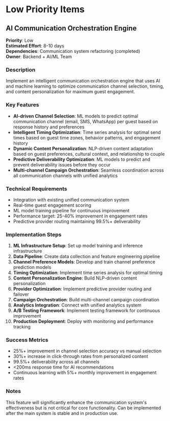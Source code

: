 # Low Priority Items

## AI Communication Orchestration Engine

**Priority**: Low  
**Estimated Effort**: 8-10 days  
**Dependencies**: Communication system refactoring (completed)  
**Owner**: Backend + AI/ML Team  

### Description
Implement an intelligent communication orchestration engine that uses AI and machine learning to optimize communication channel selection, timing, and content personalization for maximum guest engagement.

### Key Features
- **AI-driven Channel Selection**: ML models to predict optimal communication channel (email, SMS, WhatsApp) per guest based on response history and preferences
- **Intelligent Timing Optimization**: Time series analysis for optimal send times based on guest time zones, behavior patterns, and engagement history
- **Dynamic Content Personalization**: NLP-driven content adaptation based on guest preferences, cultural context, and relationship to couple
- **Predictive Deliverability Optimization**: ML models to predict and prevent deliverability issues before they occur
- **Multi-channel Campaign Orchestration**: Seamless coordination across all communication channels with unified analytics

### Technical Requirements
- Integration with existing unified communication system
- Real-time guest engagement scoring
- ML model training pipeline for continuous improvement
- Performance target: 25-40% improvement in engagement rates
- Predictive provider routing maintaining 99.5%+ deliverability

### Implementation Steps
1. **ML Infrastructure Setup**: Set up model training and inference infrastructure
2. **Data Pipeline**: Create data collection and feature engineering pipeline
3. **Channel Preference Models**: Develop and train channel preference prediction models
4. **Timing Optimization**: Implement time series analysis for optimal timing
5. **Content Personalization Engine**: Build NLP-driven content personalization
6. **Provider Optimization**: Implement predictive provider routing and failover
7. **Campaign Orchestration**: Build multi-channel campaign coordination
8. **Analytics Integration**: Connect with unified analytics system
9. **A/B Testing Framework**: Implement testing framework for continuous improvement
10. **Production Deployment**: Deploy with monitoring and performance tracking

### Success Metrics
- 25%+ improvement in channel selection accuracy vs manual selection
- 30%+ increase in click-through rates from personalized content
- 99.5%+ deliverability across all channels
- <200ms response time for AI recommendations
- Continuous learning with 5%+ monthly improvement in engagement rates

### Notes
This feature will significantly enhance the communication system's effectiveness but is not critical for core functionality. Can be implemented after the main system is stable and in production use.